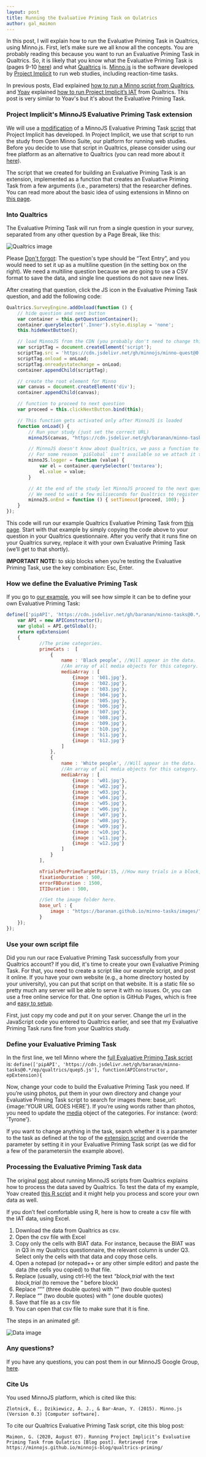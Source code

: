 ```yaml
---
layout: post
title: Running the Evaluative Priming Task on Qulatrics
author: gal_maimon
---
```


In this post, I will explain how to run the Evaluative Priming Task in Qualtrics, using Minno.js. First, let’s make sure we all know all the concepts. You are probably reading this because you want to run an Evaluative Priming Task in Qualtrics. So, it is likely that you know what the Evaluative Priming Task is (pages 9-10 [here](https://users.ugent.be/~jdhouwer/chapterbertram.pdf)) and what [Qualtrics](https://www.qualtrics.com/uk/customer-experience/surveys/) is.  [Minno.js](https://minnojs.github.io/) is the software developed by [Project Implicit](http://projectimplicit.net/) to run web studies, including reaction-time tasks. 

In previous posts, Elad explained [how to run a Minno script from Qualtrics](https://minnojs.github.io/minnojs-blog/qualtrics/), and [Yoav](https://www.tau.ac.il/~baranan/index.html) explained [how to run Project Implicit’s IAT](https://minnojs.github.io/minnojs-blog/qualtrics-iat/) from Qualtrics. This post is very similar to Yoav's but it's about the Evaluative Priming Task. 


### Project Implicit's MinnoJS Evaluative Priming Task extension 
We will use a [modification](https://cdn.jsdelivr.net/gh/baranan/minno-tasks@0.*/ep/qualtrics/quep5.js) of a MinnoJS Evaluative Priming Task [script](https://cdn.jsdelivr.net/gh/baranan/minno-tasks@0.*/ep/ep5.js) that Project Implicit has developed. In Project Implicit, we use that script to run the study from Open Minno Suite, our platform for running web studies. Before you decide to use that script in Qualtrics, please consider using our free platform as an alternative to Qualtrics (you can read more about it [here](https://minnojs.github.io/docsite/minnosuitedashboard/)). 

The script that we created for building an Evaluative Priming Task is an extension, implemented as a function that creates an Evaluative Priming Task from a few arguments (i.e., parameters) that the researcher defines. You can read more about the basic idea of using extensions in Minno on [this page](https://github.com/baranan/minno-tasks/blob/master/implicitmeasures.md).

### Into Qualtrics
The Evaluative Priming Task will run from a single question in your survey, separated from any other question by a Page Break, like this:

![Qualtrics image](../images/quiat1.png)

Please [Don't forgot](https://minnojs.github.io/minnojs-blog/qualtrics/): The question's type should be “Text Entry”, and you would need to set it up as a multiline question (in the setting box on the right). We need a multiline question because we are going to use a CSV format to save the data, and single line questions do not save new lines. 

After creating that question, click the JS icon in the Evaluative Priming Task question, and add the following code: 

```js
Qualtrics.SurveyEngine.addOnload(function () {
    // hide question and next button
    var container = this.getQuestionContainer();
    container.querySelector('.Inner').style.display = 'none';
    this.hideNextButton();

    // load MinnoJS from the CDN (you probably don't need to change this)
    var scriptTag = document.createElement('script');
    scriptTag.src = 'https://cdn.jsdelivr.net/gh/minnojs/minno-quest@0.3/dist/pi-minno.js';
    scriptTag.onload = onLoad;
    scriptTag.onreadystatechange = onLoad;
    container.appendChild(scriptTag);

    // create the root element for Minno
    var canvas = document.createElement('div');
    container.appendChild(canvas);

    // function to proceed to next question
    var proceed = this.clickNextButton.bind(this);

    // This function gets activated only after MinnoJS is loaded
    function onLoad() {
        // Run your study (just set the correct URL)
        minnoJS(canvas, "https://cdn.jsdelivr.net/gh/baranan/minno-tasks@0.*/ep/qualtrics/examplepriming.js");

        // MinnoJS doesn't know about Qualtrics, we pass a function to inject the results into the question
        // For some reason `piGlobal` isn't available so we attach it to `minnoJS`
        minnoJS.logger = function (value) {
            var el = container.querySelector('textarea');
            el.value = value;
        }

        // At the end of the study let MinnoJS proceed to the next question
        // We need to wait a few miliseconds for Qualtrics to register the value that we entered
        minnoJS.onEnd = function () { setTimeout(proceed, 100); }
    }
});
```

This code will run our example Qualtrics Evaluative Priming Task from [this page](https://cdn.jsdelivr.net/gh/baranan/minno-tasks@0.3.9/ep/qualtrics/examplepriming.js). Start with that example by simply copying the code above to your question in your Qualtrics questionnaire. After you verify that it runs fine on your Qualtrics survey, replace it with your own Evaluative Priming Task (we’ll get to that shortly). 

**IMPORTANT NOTE:** to skip blocks when you’re testing the Evaluative Priming Task, use the key combination: Esc, Enter.

### How we define the Evaluative Priming Task

If you go to [our example](https://cdn.jsdelivr.net/gh/baranan/minno-tasks@0.3.9/ep/qualtrics/examplepriming.js), you will see how simple it can be to define your own Evaluative Priming Task:

```js
define(['pipAPI', 'https://cdn.jsdelivr.net/gh/baranan/minno-tasks@0.*/ep/qualtrics/quep5.js'], function(APIConstructor, epExtension){
	var API = new APIConstructor();
	var global = API.getGlobal();
	return epExtension(
	{
			//The prime categories.
			primeCats :  [
				{
					name : 'Black people', //Will appear in the data.
					//An array of all media objects for this category.
					mediaArray : [
    				    {image : 'b01.jpg'}, 
    					{image : 'b02.jpg'}, 
    					{image : 'b03.jpg'}, 
    					{image : 'b04.jpg'}, 
    					{image : 'b05.jpg'}, 
    					{image : 'b06.jpg'}, 
    					{image : 'b07.jpg'}, 
    					{image : 'b08.jpg'}, 
    					{image : 'b09.jpg'}, 
    					{image : 'b10.jpg'}, 
    					{image : 'b11.jpg'}, 
    					{image : 'b12.jpg'}
				    ]
				}, 
				{
					name : 'White people', //Will appear in the data.
					//An array of all media objects for this category.
					mediaArray : [
    					{image : 'w01.jpg'}, 
    					{image : 'w02.jpg'}, 
    					{image : 'w03.jpg'}, 
    					{image : 'w04.jpg'}, 
    					{image : 'w05.jpg'}, 
    					{image : 'w06.jpg'}, 
    					{image : 'w07.jpg'}, 
    					{image : 'w08.jpg'}, 
    					{image : 'w09.jpg'}, 
    					{image : 'w10.jpg'}, 
    					{image : 'w11.jpg'}, 
    					{image : 'w12.jpg'}
    				]
				}
			],	

			nTrialsPerPrimeTargetPair:15, //How many trials in a block, per prime-target combination (always three blocks).
			fixationDuration : 500, 
			errorFBDuration : 1500, 
			ITIDuration : 500,

			//Set the image folder here.
			base_url : {
				image : "https://baranan.github.io/minno-tasks/images/"
			}
	});
});

```

### Use your own script file

Did you run our race Evaluative Priming Task successfully from your Qualtrics account? If you did, it's time to create your own Evaluative Priming Task. For that, you need to create a script like our example script, and post it online. If you have your own website (e.g., a home directory hosted by your university), you can put that script on that website. It is a static file so pretty much any server will be able to serve it with no issues. Or, you can use a free online service for that. One option is GitHub Pages, which is free and [easy to setup](https://help.github.com/en/github/working-with-github-pages/configuring-a-publishing-source-for-your-github-pages-site). 

First, just copy my code and put it on your server. Change the url in the JavaScript code you entered to Qualtrics earlier, and see that my Evaluative Priming Task runs fine from your Qualtrics study. 

### Define your Evaluative Priming Task

In the first line, we tell Minno where the [full Evaluative Priming Task script](https://cdn.jsdelivr.net/gh/baranan/minno-tasks@0.*/ep/qualtrics/quep5.js) is:
`define(['pipAPI', 'https://cdn.jsdelivr.net/gh/baranan/minno-tasks@0.*/ep/qualtrics/quep5.js'], function(APIConstructor, epExtension){`

Now, change your code to build the Evaluative Priming Task you need. If you’re using photos, put them in your own directory and change your Evaluative Priming Task script to search for images there: base_url: {image:’YOUR URL GOES HERE’}.
If you’re using words rather than photos, you need to update the [media](https://minnojs.github.io/minno-time/0.5/time/API.html#media) object of the categories. For instance: {word: 'Tyrone'}.

If you want to change anything in the task, search whether it is a parameter to the task as defined at the top of the [extension script](https://cdn.jsdelivr.net/gh/baranan/minno-tasks@0.*/ep/qualtrics/quep5.js) and override the parameter by setting it in your Evaluative Priming Task script (as we did for a few of the parametersin the example above). 

### Processing the Evaluative Priming Task data

The original [post](https://minnojs.github.io/minnojs-blog/qualtrics/) about running MinnoJS scripts from Qualtrics explains how to process the data saved by Qualtrics. To test the data of my example, Yoav created [this R script](https://github.com/baranan/minno-tasks/blob/master/IAT/qualtrics/minno.qualtrics.iat.process.rmd) and it might help you process and score your own data as well.

If you don’t feel comfortable using R, here is how to create a csv file with the IAT data, using Excel. 
1. Download the data from Qualtrics as csv.
2. Open the csv file with Excel
3. Copy only the cells with BIAT data. For instance, because the BIAT was in Q3 in my Qualtrics questionnaire, the relevant column is under Q3. Select only the cells with that data and copy those cells.
4. Open a notepad (or notepad++ or any other simple editor) and paste the data (the cells you copied) to that file.
5. Replace (usually, using ctrl-H) the text *“block,trial* with the text *block,trial* (to remove the “ before block)
6. Replace “”” (three double quotes) with “” (two double quotes)
7. Replace “” (two double quotes) with “ (one double quotes)
8. Save that file as a csv file
9. You can open that csv file to make sure that it is fine. 

The steps in an animated gif:

![Data image](https://minnojs.github.io/minnojs-blog/images/processiat.gif)

### Any questions?

If you have any questions, you can post them in our MinnoJS Google Group, [here](https://groups.google.com/forum/?utm_medium=email&utm_source=footer#!forum/minnojs). 

### Cite Us

You used MinnoJS platform, which is cited like this:

`Zlotnick, E., Dzikiewicz, A. J., & Bar-Anan, Y. (2015). Minno.js (Version 0.3) [Computer software].`

To cite our Qualtrics Evaluative Priming Task script, cite this blog post:

`Maimon, G. (2020, August 07). Running Project Implicit’s Evaluative Priming Task from Qulatrics [Blog post]. Retrieved from https://minnojs.github.io/minnojs-blog/qualtrics-priming/`



